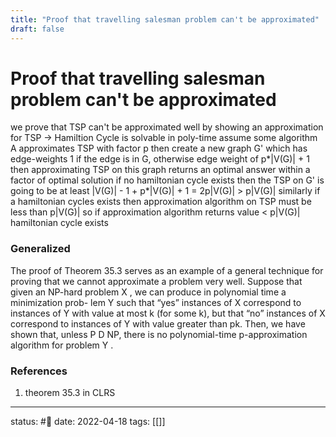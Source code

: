 ```yaml
---
title: "Proof that travelling salesman problem can't be approximated"
draft: false
---
```

# Proof that travelling salesman problem can't be approximated
we prove that TSP can't be approximated well by showing an approximation for TSP -> Hamiltion Cycle is solvable in poly-time
assume some algorithm A approximates TSP with factor p
then create a new graph G' which has edge-weights 1 if the edge is in G, otherwise edge weight of p*|V(G)| + 1 
then approximating TSP on this graph returns an optimal answer within a factor of optimal solution
if no hamiltonian cycle exists then the TSP on G' is going to be at least |V(G)| - 1 + p*|V(G)| + 1  = 2p|V(G)| > p|V(G)|
similarly if a hamiltonian cycles exists then approximation algorithm on TSP must be less than p|V(G)|
so if approximation algorithm returns value < p|V(G)| hamiltonian cycle exists

### Generalized
The proof of Theorem 35.3 serves as an example of a general technique for
proving that we cannot approximate a problem very well. Suppose that given an
NP-hard problem X , we can produce in polynomial time a minimization prob-
lem Y such that “yes” instances of X correspond to instances of Y with value at
most k (for some k), but that “no” instances of X correspond to instances of Y
with value greater than pk. Then, we have shown that, unless P D NP, there is no
polynomial-time p-approximation algorithm for problem Y .

### References
1. theorem 35.3 in CLRS

---
status: #🌱 
date: 2022-04-18
tags: [[]]